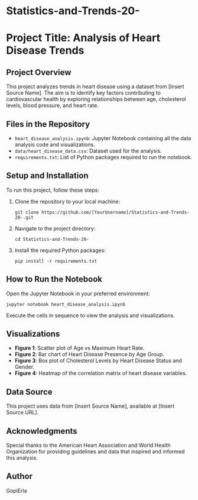 # Statistics-and-Trends-20-


# Project Title: Analysis of Heart Disease Trends

## Project Overview
This project analyzes trends in heart disease using a dataset from [Insert Source Name]. The aim is to identify key factors contributing to cardiovascular health by exploring relationships between age, cholesterol levels, blood pressure, and heart rate.

## Files in the Repository
- `heart_disease_analysis.ipynb`: Jupyter Notebook containing all the data analysis code and visualizations.
- `data/heart_disease_data.csv`: Dataset used for the analysis.
- `requirements.txt`: List of Python packages required to run the notebook.

## Setup and Installation
To run this project, follow these steps:
1. Clone the repository to your local machine:
   ```
   git clone https://github.com/[YourUsername]/Statistics-and-Trends-20-.git
   ```
2. Navigate to the project directory:
   ```
   cd Statistics-and-Trends-20-
   ```
3. Install the required Python packages:
   ```
   pip install -r requirements.txt
   ```

## How to Run the Notebook
Open the Jupyter Notebook in your preferred environment:
```
jupyter notebook heart_disease_analysis.ipynb
```
Execute the cells in sequence to view the analysis and visualizations.

## Visualizations
- **Figure 1**: Scatter plot of Age vs Maximum Heart Rate.
- **Figure 2**: Bar chart of Heart Disease Presence by Age Group.
- **Figure 3**: Box plot of Cholesterol Levels by Heart Disease Status and Gender.
- **Figure 4**: Heatmap of the correlation matrix of heart disease variables.

## Data Source
This project uses data from [Insert Source Name], available at [Insert Source URL].

## Acknowledgments
Special thanks to the American Heart Association and World Health Organization for providing guidelines and data that inspired and informed this analysis.

## Author
GopiErla

